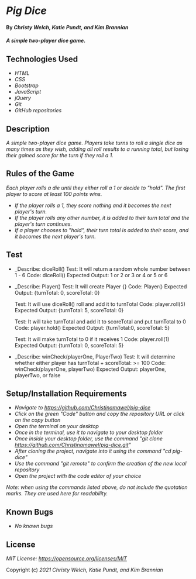 # _Pig Dice_

#### By _**Christy Welch, Katie Pundt, and Kim Brannian**_

#### _A simple two-player dice game._

## Technologies Used

* _HTML_
* _CSS_
* _Bootstrap_
* _JavaScript_
* _jQuery_
* _Git_
* _GitHub repositories_

## Description

_A simple two-player dice game. Players take turns to roll a single dice as many times as they wish, adding all roll results to a running total, but losing their gained score for the turn if they roll a 1._

## Rules of the Game
_Each player rolls a die until they either roll a 1 or decide to "hold". The first player to score at least 100 points wins._
* _If the player rolls a 1, they score nothing and it becomes the next player's turn._
* _If the player rolls any other number, it is added to their turn total and the player's turn continues._
* _If a player chooses to "hold", their turn total is added to their score, and it becomes the next player's turn._

## Test

  * _Describe: diceRoll()
    Test: It will return a random whole number between 1 - 6
    Code: diceRoll()
    Expected Output: 1 or 2 or 3 or 4 or 5 or 6

  * _Describe: Player()
    Test: It will create Player {}
    Code: Player()
    Expected Output: {turnTotal: 0, scoreTotal: 0}

    Test: It will use diceRoll() roll and add it to turnTotal
    Code: player.roll(5)
    Expected Output: {turnTotal: 5, scoreTotal: 0}

    Test: It will take turnTotal and add it to scoreTotal and put turnTotal to 0
    Code: player.hold()
    Expected Output: {turnTotal:0, scoreTotal: 5}

    Test: It will make turnTotal to 0 if it receives 1
    Code: player.roll(1)
    Expected Output: {turnTotal: 0, scoreTotal: 5}    

  * _Describe: winCheck(playerOne, PlayerTwo) 
    Test: It will determine whether either player has turnTotal + scoreTotal: >= 100
    Code: winCheck(playerOne, playerTwo)
    Expected Output: playerOne, playerTwo, or false

## Setup/Installation Requirements

* _Navigate to https://github.com/Christinamawel/pig-dice_
* _Click on the green "Code" button and copy the repository URL or click on the copy button_
* _Open the terminal on your desktop_
* _Once in the terminal, use it to navigate to your desktop folder_
* _Once inside your desktop folder, use the command "git clone https://github.com/Christinamawel/pig-dice.git"_
* _After cloning the project, navigate into it using the command "cd pig-dice"_
* _Use the command "git remote" to confirm the creation of the new local repository_
* _Open the project with the code editor of your choice_

_Note: when using the commands listed above, do not include the quotation marks. They are used here for readability._

## Known Bugs

* _No known bugs_

## License

_MIT License: https://opensource.org/licenses/MIT_

Copyright (c) _2021_ _Christy Welch, Katie Pundt, and Kim Brannian_